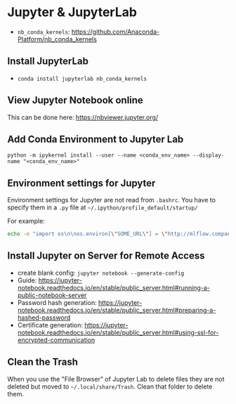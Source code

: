 # Jupyter & JupyterLab
- `nb_conda_kernels`: <https://github.com/Anaconda-Platform/nb_conda_kernels>

## Install JupyterLab
- `conda install jupyterlab nb_conda_kernels`

## View Jupyter Notebook online
This can be done here: <https://nbviewer.jupyter.org/>

## Add Conda Environment to Jupyter Lab
`python -m ipykernel install --user --name <conda_env_name>
--display-name "<conda_env_name>"`

## Environment settings for Jupyter
Environment settings for Jupyter are not read from `.bashrc`. You have to
specify them in a `.py` file at `~/.ipython/profile_default/startup/`

For example:
```bash
echo -e "import os\n\nos.environ[\"SOME_URL\"] = \"http://mlflow.company.tld:5000\"" > ~/.ipython/profile_default/startup/set_env.py
```
## Install Jupyter on Server for Remote Access
- create blank config: `jupyter notebook --generate-config` 
- Guide: https://jupyter-notebook.readthedocs.io/en/stable/public_server.html#running-a-public-notebook-server
- Password hash generation: https://jupyter-notebook.readthedocs.io/en/stable/public_server.html#preparing-a-hashed-password
- Certificate generation: https://jupyter-notebook.readthedocs.io/en/stable/public_server.html#using-ssl-for-encrypted-communication

## Clean the Trash
When you use the "File Browser" of Jupyter Lab to delete files they are not deleted but moved to `~/.local/share/Trash`. Clean that folder to delete them.
